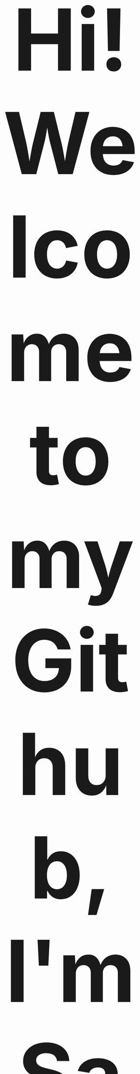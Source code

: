 <div align="center"style="font-size: 10em;">
 <h1>Hi! Welcome to my Github, I'm SadNap</h1>
</div>

<div align="center">
  <img src="download.jpg" alt="Моя картинка">
</div>

🛠️ Skill:
![C#](https://img.shields.io/badge/c%23-%23239120.svg?style=for-the-badge&logo=c-sharp&logoColor=white)
![SQL](https://img.shields.io/badge/SQL-%2300ADD8.svg?style=for-the-badge&logo=sql&logoColor=white)
![Docker](https://img.shields.io/badge/Docker-%232496ED.svg?style=for-the-badge&logo=docker&logoColor=white)
![Swagger](https://img.shields.io/badge/-Swagger-%23CABB3C?style=for-the-badge&logo=swagger&logoColor=white)
![Redis](https://img.shields.io/badge/-Redis-%23DC382D?style=for-the-badge&logo=redis&logoColor=white)
